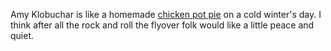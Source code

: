 Amy Klobuchar is like a homemade <a href="https://duckduckgo.com/?q=chicken+pot+pie&t=h_&ia=recipes">chicken pot pie</a> on a cold winter's day. I think after all the rock and roll the flyover folk would like a little peace and quiet.
